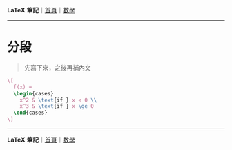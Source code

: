 **LaTeX 筆記**｜[首頁](../README.md)｜[數學](math.md)

-------------

# 分段

> 先寫下來，之後再補內文

```tex
\[
  f(x) =
  \begin{cases}
    x^2 & \text{if } x < 0 \\
    x^3 & \text{if } x \ge 0
  \end{cases}
\]
```

-------------

**LaTeX 筆記**｜[首頁](../README.md)｜[數學](math.md)

